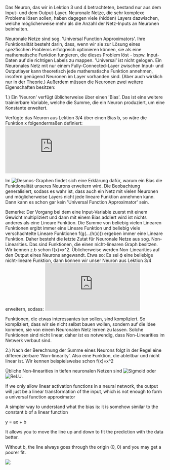 Das Neuron, das wir in Lektion 3 und 4 betrachteten, bestand nur aus dem Input- und dem Output-Layer. Neuronale Netze, die sehr komplexe Probleme lösen sollen, haben dagegen viele (hidden) Layers dazwischen, welche möglicherweise mehr als die Anzahl der Netz-Inputs an Neuronen beinhalten.

Neuronale Netze sind sog. 'Universal Function Approximators'. Ihre Funktionalität besteht darin, dass, wenn wir sie zur Lösung eines spezfischen Problems erfolgreich optimieren können, sie als eine mathematische Funktion fungieren, die dieses Problem löst - bspw. Input-Daten auf die richtigen Labels zu mappen. 'Universal' ist nicht gelogen. Ein Neuronales Netz mit nur einem Fully-Connected-Layer zwischen Input- und Outputlayer kann theoretisch jede mathematische Funktion annehmen, insofern genügend Neuronen im Layer vorhanden sind. (Aber auch wirklich nur in der Theorie.) Außerdem müssen die Neuronen zwei weitere Eigenschaften besitzen:

1.) Ein 'Neuron' verfügt üblicherweise über einen 'Bias'. Das ist eine weitere trainierbare Variable, welche die Summe, die ein Neuron produziert, um eine Konstante erweitert.

Verfügte das Neuron aus Lektion 3/4 über einen Bias b, so wäre die Funktion x folgendermaßen definiert: ![](https://latex.codecogs.com/png.latex?%5Cdpi%7B100%7D%20x%28x_0%2Cw_0%2Cx_1%2Cw_1%2Cb%29%20%3D%20x_0w_0&plus;x_1w_1&plus;b)

Im ![Desmos-Graphen](https://www.desmos.com/calculator/4tezk4zgny) findet sich eine Erklärung dafür, warum ein Bias die Funktionalität unseres Neurons erweitern wird. Die Beobachtung generalisiert, sodass es wahr ist, dass auch ein Netz mit vielen Neuronen und möglicherweise Layers nicht jede lineare Funktion annehmen kann. Dann kann es schon gar kein 'Universal Function Approximator' sein.

Bemerke: Der Vorgang bei dem eine Input-Variable zuerst mit einem Gewicht multipliziert und dann mit einem Bias addiert wird ist nichts anderes als eine Lineare Funktion. Die Summe von beliebig vielen Linearen Funktionen ergibt immer eine Lineare Funktion und beliebig viele verschachtelte Lineare Funktionen
f(g(...(h(x))) ergeben immer eine Lineare Funktion. Daher besteht die letzte Zutat für Neuronale Netze aus sog. Non-Linearities. Das sind Funktionen, die einen nicht-linearen Graph besitzen. Wir kennen z.b schon f(x)=x^2. Üblicherweise werden Non-Linearities auf den Output eines Neurons angewandt. Etwa so: Es sei ϕ eine beliebige nicht-lineare Funktion, dann können wir unser Neuron aus Lektion 3/4 erweitern, sodass: ![](https://latex.codecogs.com/png.latex?%5Cdpi%7B100%7D%20x%28x_0%2Cw_0%2Cx_1%2Cw_1%2Cb%29%20%3D%20%5Cphi%20%28x_0w_0&plus;x_1w_1&plus;b%29)

Funktionen, die etwas interessantes tun sollen, sind kompliziert. So kompliziert, dass wir sie nicht selbst bauen wollen, sondern auf die Idee kommen, sie von einem Neuronalen Netz lernen zu lassen. Solche Funktionen sind nicht linear, daher ist es notwendig, dass Non-Linearities im Netwerk verbaut sind.


2.) Nach der Berechnung der Summe eines Neurons folgt in der Regel eine differenzierbare 'Non-linearity'. Also eine Funktion, die ableitbar und nicht linear ist. Wir kennen beispielsweise schon f(x)=x^2

Übliche Non-linearities in tiefen neuronalen Netzen sind ![Sigmoid](https://en.wikipedia.org/wiki/Sigmoid_function) oder ![ReLU](https://en.wikipedia.org/wiki/Rectifier_(neural_networks)).

If we only allow linear activation functions in a neural network, the output will just be a linear transformation of the input, which is not enough to form a universal function approximator


A simpler way to understand what the bias is: it is somehow similar to the constant b of a linear function

y = ax + b

It allows you to move the line up and down to fit the prediction with the data better.

Without b, the line always goes through the origin (0, 0) and you may get a poorer fit.


![](https://miro.medium.com/max/1400/1*KHs1Chs6TCJDTIIQVyIJxg.png)

